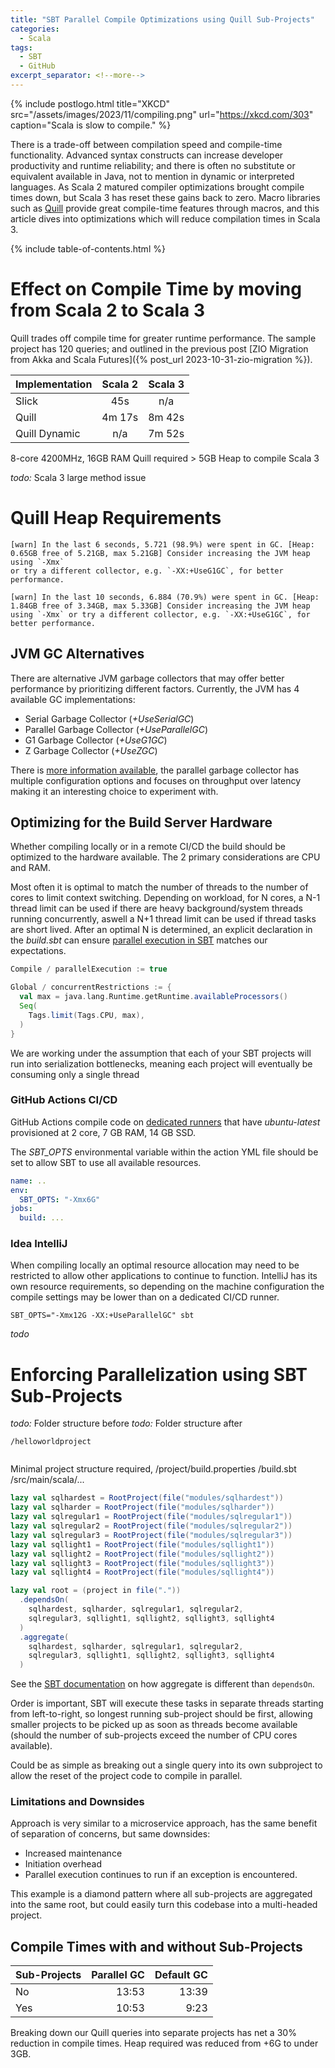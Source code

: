 ```yaml
---
title: "SBT Parallel Compile Optimizations using Quill Sub-Projects"
categories:
  - Scala
tags:
  - SBT
  - GitHub
excerpt_separator: <!--more-->
---
```


{% include postlogo.html
title="XKCD"
src="/assets/images/2023/11/compiling.png"
url="https://xkcd.com/303"
caption="Scala is slow to compile."
%}

There is a trade-off between compilation speed and compile-time functionality. Advanced syntax constructs can 
increase developer productivity and runtime reliability; and there is often no substitute or equivalent available in Java, 
not to mention in dynamic or interpreted languages. As Scala 2 matured compiler optimizations brought compile times
down, but Scala 3 has reset these gains back to zero. Macro libraries such as [Quill](https://zio.dev/zio-quill/) provide great compile-time
features through macros, and this article dives into optimizations which will reduce compilation times in Scala 3.
<!--more-->

{% include table-of-contents.html %}

# Effect on Compile Time by moving from Scala 2 to Scala 3

Quill trades off compile time for greater runtime performance. The sample project has 120 queries; and outlined in the
previous post [ZIO Migration from Akka and Scala Futures]({% post_url 2023-10-31-zio-migration %}).

| Implementation | Scala 2 | Scala 3 |
|:---------------|:-------:|:-------:|
| Slick          |   45s   |   n/a   |
| Quill          | 4m 17s  | 8m 42s  |
| Quill Dynamic  |   n/a   | 7m 52s  |

8-core 4200MHz, 16GB RAM
Quill required > 5GB Heap to compile Scala 3

_todo:_ Scala 3 large method issue

# Quill Heap Requirements

```
[warn] In the last 6 seconds, 5.721 (98.9%) were spent in GC. [Heap: 0.65GB free of 5.21GB, max 5.21GB] Consider increasing the JVM heap using `-Xmx`
or try a different collector, e.g. `-XX:+UseG1GC`, for better performance.
```

```
[warn] In the last 10 seconds, 6.884 (70.9%) were spent in GC. [Heap: 1.84GB free of 3.34GB, max 5.33GB] Consider increasing the JVM heap using `-Xmx` or try a different collector, e.g. `-XX:+UseG1GC`, for better performance.
```

## JVM GC Alternatives

There are alternative JVM garbage collectors that may offer better performance by prioritizing different factors.
Currently, the JVM has 4 available GC implementations:

- Serial Garbage Collector (_+UseSerialGC_)
- Parallel Garbage Collector (_+UseParallelGC_)
- G1 Garbage Collector (_+UseG1GC_)
- Z Garbage Collector (_+UseZGC_)

There is [more information available](https://www.baeldung.com/jvm-garbage-collectors), the parallel garbage
collector has multiple configuration options and focuses on throughput over latency making it an interesting choice to
experiment with.

## Optimizing for the Build Server Hardware

Whether compiling locally or in a remote CI/CD the build should be optimized to the hardware available. The 2 primary
considerations are CPU and RAM.

Most often it is optimal to match the number of threads to the number of cores to limit context switching. Depending on
workload, for N cores, a N-1 thread limit can be used if there are heavy background/system threads running concurrently,
aswell a N+1 thread limit can be used if thread tasks are short lived. After an optimal N is determined, an explicit
declaration in the _build.sbt_ can
ensure [parallel execution in SBT](https://www.scala-sbt.org/1.x/docs/Parallel-Execution.html)
matches our expectations.

```sbt
Compile / parallelExecution := true

Global / concurrentRestrictions := {
  val max = java.lang.Runtime.getRuntime.availableProcessors()
  Seq(
    Tags.limit(Tags.CPU, max),
  )
}
```

We are working under the assumption that each of your SBT projects will run into serialization bottlenecks, meaning each
project will eventually be consuming only a single thread

### GitHub Actions CI/CD

GitHub Actions compile code
on [dedicated runners](https://docs.github.com/en/actions/using-github-hosted-runners/about-github-hosted-runners/about-github-hosted-runners#supported-runners-and-hardware-resources)
that have _ubuntu-latest_ provisioned at 2 core, 7 GB RAM, 14 GB SSD.

The _SBT_OPTS_ environmental variable within the action YML file should be set to allow SBT to use all available
resources.

```yaml
name: ..
env:
  SBT_OPTS: "-Xmx6G"
jobs:
  build: ...
```

### Idea IntelliJ

When compiling locally an optimal resource allocation may need to be restricted to allow other applications to continue
to function.
IntelliJ has its own resource requirements, so depending on the machine configuration the compile settings may be lower
than on a dedicated CI/CD runner.

```
SBT_OPTS="-Xmx12G -XX:+UseParallelGC" sbt
```

_todo_

# Enforcing Parallelization using SBT Sub-Projects

_todo:_ Folder structure before
_todo:_ Folder structure after

```
/helloworldproject


```

Minimal project structure required,
/project/build.properties
/build.sbt
/src/main/scala/...

```sbt
lazy val sqlhardest = RootProject(file("modules/sqlhardest"))
lazy val sqlharder = RootProject(file("modules/sqlharder"))
lazy val sqlregular1 = RootProject(file("modules/sqlregular1"))
lazy val sqlregular2 = RootProject(file("modules/sqlregular2"))
lazy val sqlregular3 = RootProject(file("modules/sqlregular3"))
lazy val sqllight1 = RootProject(file("modules/sqllight1"))
lazy val sqllight2 = RootProject(file("modules/sqllight2"))
lazy val sqllight3 = RootProject(file("modules/sqllight3"))
lazy val sqllight4 = RootProject(file("modules/sqllight4"))

lazy val root = (project in file("."))
  .dependsOn(
    sqlhardest, sqlharder, sqlregular1, sqlregular2,
    sqlregular3, sqllight1, sqllight2, sqllight3, sqllight4
  )
  .aggregate(
    sqlhardest, sqlharder, sqlregular1, sqlregular2,
    sqlregular3, sqllight1, sqllight2, sqllight3, sqllight4
  )
```

See the [SBT documentation](https://www.scala-sbt.org/1.x/docs/Multi-Project.html#Aggregation)  on how aggregate is
different than `dependsOn`.

Order is important, SBT will execute these tasks in separate threads starting from left-to-right, so
longest running sub-project should be first, allowing smaller projects to be picked up as soon as threads become
available
(should the number of sub-projects exceed the number of CPU cores available).

Could be as simple as breaking out a single query into its own subproject to allow the reset of the project code
to compile in parallel.

### Limitations and Downsides

Approach is very similar to a microservice approach, has the same benefit of separation of concerns,
but same downsides:

- Increased maintenance
- Initiation overhead
- Parallel execution continues to run if an exception is encountered.

This example is a diamond pattern where all sub-projects are aggregated into the same root,
but could easily turn this codebase into a multi-headed project.

## Compile Times with and without Sub-Projects

| Sub-Projects | Parallel GC | Default GC |
|:-------------|------------:|-----------:|
| No           |       13:53 |      13:39 |
| Yes          |       10:53 |       9:23 |

Breaking down our Quill queries into separate projects has net a 30% reduction in compile times.
Heap required was reduced from +6G to under 3GB.




